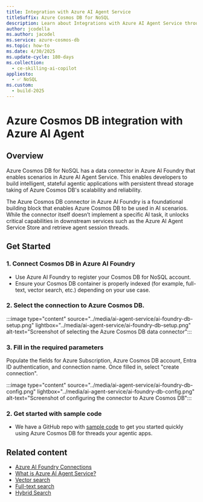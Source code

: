 ```yaml
---
title: Integration with Azure AI Agent Service
titleSuffix: Azure Cosmos DB for NoSQL
description: Learn about Integrations with Azure AI Agent Service through Azure AI Foundry connection
author: jcodella
ms.author: jacodel
ms.service: azure-cosmos-db
ms.topic: how-to
ms.date: 4/30/2025
ms.update-cycle: 180-days
ms.collection:
  - ce-skilling-ai-copilot
appliesto:
  - ✅ NoSQL
ms.custom:
  - build-2025
---
```


# Azure Cosmos DB integration with Azure AI Agent

## Overview

Azure Cosmos DB for NoSQL has a data connector in Azure AI Foundry that enables scenarios in Azure AI Agent Service. This enables developers to build intelligent, stateful agentic applications with persistent thread storage taking of Azure Cosmos DB's scalability and reliability.

The Azure Cosmos DB connector in Azure AI Foundry is a foundational building block that enables Azure Cosmos DB to be used in AI scenarios. While the connector itself doesn’t implement a specific AI task, it unlocks critical capabilities in downstream services such as the Azure AI Agent Service  Store and retrieve agent session threads.


## Get Started

### 1. **Connect Cosmos DB in Azure AI Foundry**
- Use Azure AI Foundry to register your Cosmos DB for NoSQL account.
- Ensure your Cosmos DB container is properly indexed (for example, full-text, vector search, etc.) depending on your use case.

### 2. Select the connection to Azure Cosmos DB. 

:::image type="content" source="../media/ai-agent-service/ai-foundry-db-setup.png" lightbox="../media/ai-agent-service/ai-foundry-db-setup.png" alt-text="Screenshot of selecting the Azure Cosmos DB data connector":::

### 3. Fill in the required parameters

Populate the fields for Azure Subscription, Azure Cosmos DB account, Entra ID authentication, and connection name. Once filled in, select "create connection".

:::image type="content" source="../media/ai-agent-service/ai-foundry-db-config.png" lightbox="../media/ai-agent-service/ai-foundry-db-config.png" alt-text="Screenshot of configuring the connector to Azure Cosmos DB":::

  
### 2. **Get started with sample code**
- We have a GitHub repo with [sample code](https://aka.ms/CosmosDB/AIAgentSamples) to get you started quickly using Azure Cosmos DB for threads your agentic apps.
  
## Related content

- [Azure AI Foundry Connections](/azure/ai-foundry/concepts/connections)
- [What is Azure AI Agent Service?](/azure/ai-services/agents/overview)
- [Vector search](../nosql/vector-search.md)
- [Full-text search](full-text-search.md)
- [Hybrid Search](hybrid-search.md)
